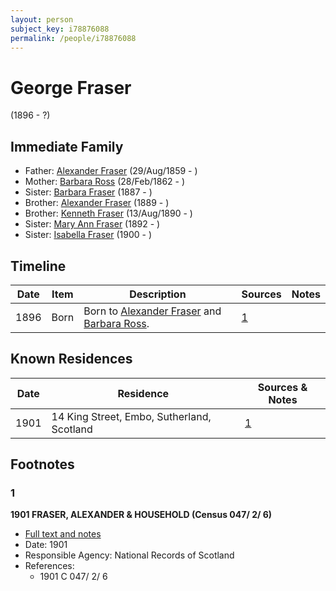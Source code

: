 ```yaml
---
layout: person
subject_key: i78876088
permalink: /people/i78876088
---
```


# George Fraser
(1896 - ?)

## Immediate Family

* Father: [Alexander Fraser](./@36585616@-alexander-fraser-b1859-8-29-d.md) (29/Aug/1859 - )
* Mother: [Barbara Ross](./@82167024@-barbara-ross-b1862-2-28-d.md) (28/Feb/1862 - )
* Sister: [Barbara Fraser](./@65128525@-barbara-fraser-b1887-d.md) (1887 - )
* Brother: [Alexander Fraser](./@60675311@-alexander-fraser-b1889-d.md) (1889 - )
* Brother: [Kenneth Fraser](./@89580356@-kenneth-fraser-b1890-8-13-d.md) (13/Aug/1890 - )
* Sister: [Mary Ann Fraser](./@94394924@-mary-ann-fraser-b1892-d.md) (1892 - )
* Sister: [Isabella Fraser](./@81999219@-isabella-fraser-b1900-d.md) (1900 - )

## Timeline

Date | Item | Description | Sources | Notes
---|---|---|---|---
1896 | Born | Born to [Alexander Fraser](./@36585616@-alexander-fraser-b1859-8-29-d.md) and [Barbara Ross](./@82167024@-barbara-ross-b1862-2-28-d.md). | [1](#1) | 

## Known Residences

Date | Residence | Sources & Notes
---|---|---
1901 | 14 King Street, Embo, Sutherland, Scotland | [1](#1)

## Footnotes

### 1

**1901 FRASER, ALEXANDER & HOUSEHOLD (Census 047/ 2/ 6)**

* [Full text and notes](../sources/@97621188@-1901-fraser,-alexander-&-household-census-047-2-6-.md)
* Date: 1901
* Responsible Agency: National Records of Scotland
* References: 
  * 1901 C 047/ 2/ 6

